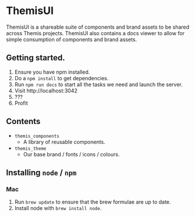 # ThemisUI

ThemisUI is a shareable suite of components and brand assets to be shared across Themis projects. ThemisUI also contains a docs viewer to allow for simple consumption of components and brand assets.

## Getting started.

1. Ensure you have npm installed.
2. Do a `npm install` to get dependencies.
3. Run `npm run docs` to start all the tasks we need and launch the server.
4. Visit http://localhost:3042
5. ???
6. Profit

## Contents

- `themis_components`
  - A library of reusable components.
- `themis_theme`
  - Our base brand / fonts / icons / colours.

## Installing `node` / `npm`

### Mac

1. Run `brew update` to ensure that the brew formulae are up to date.
2. Install node with `brew install node`.

